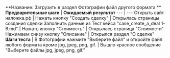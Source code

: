 **Название: Загрузить в раздел Фотографии файл другого формата	**
**Предварительные шаги** | **Ожидаемый результат** 
--- | --- 
 Открыть сайт наложка.рф | 
 Нажать кнопку "Создать сделку" | Открылась страницы создания сделки 
Заполнить данные из Тест кейса "case_create_a_deal 1-6.md" | 
Нажать кнопку "Стоимость" | Открылась страница "Стоимости"
Нажимаем снизу кнопку "Описание" | Открылся раздел "О сделке"
**Шаги теста** | 
В Фотографии нажмите "Выберите файл" и откройте файл любого формата кроме jpg, jpeg, png, gif. | Вышло красное сообщение "Выберите файлы jpg, jpeg, png, gif."
